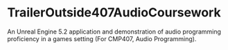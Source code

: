 # TrailerOutside407AudioCoursework
 An Unreal Engine 5.2 application and demonstration of audio programming proficiency in a games setting (For CMP407, Audio Programming).
